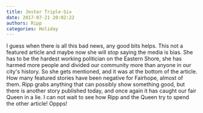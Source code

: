 ```yaml
---
title: Jester Triple-Six
date: 2017-07-21 20:02:22
authors: Ripp
categories: Holiday
---
```


 I guess when there is all this bad news, any good bits helps. This not a featured article and maybe now she will stop saying the media is bias. She has to be the hardest working politician on the Eastern Shore, she has harmed more people and divided our community more than anyone in our city's history. So she gets mentioned, and it was at the bottom of the article. How many featured stories have been negative for Fairhope, almost of them. Ripp grabs anything that can possibly show something good, but there is another story published today, and once again it has caught our fair Queen in a lie. I can not wait to see how Ripp and the Queen try to spend the other article! Oppps!